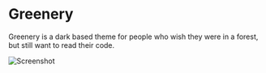 # Greenery

Greenery is a dark based theme for people who wish they were in a forest, but still want to read their code.

![Screenshot](https://github.com/Jaredk3nt/nova-theme/blob/master/assets/screenshot.png)
